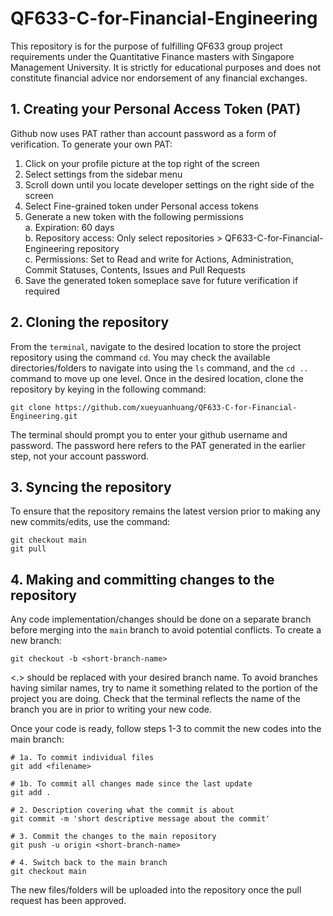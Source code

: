 # QF633-C-for-Financial-Engineering
This repository is for the purpose of fulfilling QF633 group project requirements under the Quantitative Finance masters with Singapore Management University. It is strictly for educational purposes and does not constitute financial advice nor endorsement of any financial exchanges.

## 1. Creating your Personal Access Token (PAT)
Github now uses PAT rather than account password as a form of verification. To generate your own PAT:

1. Click on your profile picture at the top right of the screen
2. Select settings from the sidebar menu
3. Scroll down until you locate developer settings on the right side of the screen
4. Select Fine-grained token under Personal access tokens
5. Generate a new token with the following permissions \
    a. Expiration: 60 days \
    b. Repository access: Only select repositories > QF633-C-for-Financial-Engineering repository \
    c. Permissions: Set to Read and write for Actions, Administration, Commit Statuses, Contents, Issues and Pull Requests
6. Save the generated token someplace save for future verification if required

## 2. Cloning the repository
From the `terminal`, navigate to the desired location to store the project repository using the command `cd`. You may check the available directories/folders to navigate into using the `ls` command, and the `cd ..` command to move up one level. Once in the desired location, clone the repository by keying in the following command:
```
git clone https://github.com/xueyuanhuang/QF633-C-for-Financial-Engineering.git
```
The terminal should prompt you to enter your github username and password. The password here refers to the PAT generated in the earlier step, not your account password.

## 3. Syncing the repository
To ensure that the repository remains the latest version prior to making any new commits/edits, use the command:
```
git checkout main
git pull
```

## 4. Making and committing changes to the repository
Any code implementation/changes should be done on a separate branch before merging into the `main` branch to avoid potential conflicts. To create a new branch:
```
git checkout -b <short-branch-name>
```
<.> should be replaced with your desired branch name. To avoid branches having similar names, try to name it something related to the portion of the project you are doing. Check that the terminal reflects the name of the branch you are in prior to writing your new code.

Once your code is ready, follow steps 1-3 to commit the new codes into the main branch:
```
# 1a. To commit individual files
git add <filename>

# 1b. To commit all changes made since the last update
git add .

# 2. Description covering what the commit is about
git commit -m 'short descriptive message about the commit'

# 3. Commit the changes to the main repository
git push -u origin <short-branch-name>

# 4. Switch back to the main branch
git checkout main
```
The new files/folders will be uploaded into the repository once the pull request has been approved.
